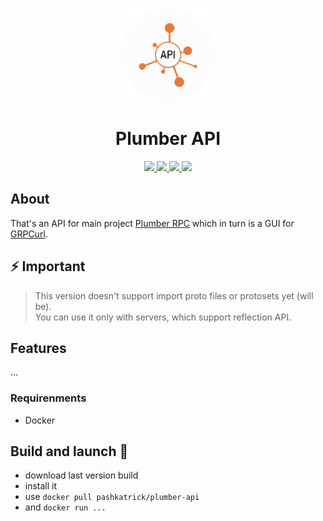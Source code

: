 <p align="center">
  <img src="./assets/api_logo.png" style="width:150px"/>
</p>
<h1 align="center">Plumber API</h1>

<p align="center">
  <a href="https://github.com/pashkatrick/Plumber-API"><img src="https://img.shields.io/badge/Made%20with-Python-1f425f.svg" />  
  <a href="https://github.com/pashkatrick/Plumber"><img src="https://img.shields.io/badge/Build%20with-Electron-1f425f.svg" />
  <a href="https://pshktrck.ru/plumber/">
    <img src="https://img.shields.io/badge/changelog-👈-green.svg" />
  </a>
  <a href="https://t.me/pashkatwit">
    <img src="https://img.shields.io/badge/telegram-🔔-green.svg" />
  </a>  
</p>

## About
That's an API for main project [Plumber RPC](https://github.com/pashkatrick/Plumber-API) which in turn is a GUI for [GRPCurl](https://github.com/fullstorydev/grpcurl). 

## ⚡ Important

> This version doesn't support import proto files or protosets yet (will be).  
> You can use it only with servers, which support reflection API.

## Features

...

### Requirenments

- Docker

## Build and launch 🚀

- download last version build
- install it
- use `docker pull pashkatrick/plumber-api`
- and `docker run ...`
